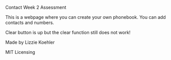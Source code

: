 Contact Week 2 Assessment

This is a webpage where you can create your own phonebook. You can add contacts and numbers. 

Clear button is up but the clear function still does not work! 

Made by Lizzie Koehler

MIT Licensing